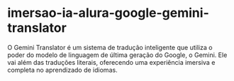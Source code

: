 # imersao-ia-alura-google-gemini-translator
O Gemini Translator é um sistema de tradução inteligente que utiliza o poder do modelo de linguagem de última geração do Google, o Gemini. Ele vai além das traduções literais, oferecendo uma experiência imersiva e completa no aprendizado de idiomas.
